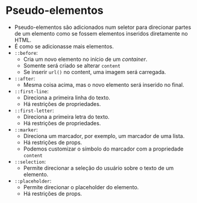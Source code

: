 # Pseudo-elementos

- Pseudo-elementos são adicionados num seletor para direcionar partes de um elemento como se fossem elementos inseridos diretamente no HTML.
- É como se adicionasse mais elementos.
- `::before`:
  - Cria um novo elemento no início de um *container*.
  - Somente será criado se alterar `content`
  - Se inserir `url()` no content, uma imagem será carregada.
- `::after`:
  - Mesma coisa acima, mas o novo elemento será inserido no final.
- `::first-line`:
  - Direciona a primeira linha do texto.
  - Há restrições de propriedades.
- `::first-letter`:
  - Direciona a primeira letra do texto.
  - Há restrições de propriedades.
- `::marker`:
  - Direciona um marcador, por exemplo, um marcador de uma lista.
  - Há restrições de props.
  - Podemos customizar o símbolo do marcador com a propriedade `content`
- `::selection`:
  - Permite direcionar a seleção do usuário sobre o texto de um elemento.
- `::placeholder`:
  - Permite direcionar o placeholder do elemento.
  - Há restrições de props.